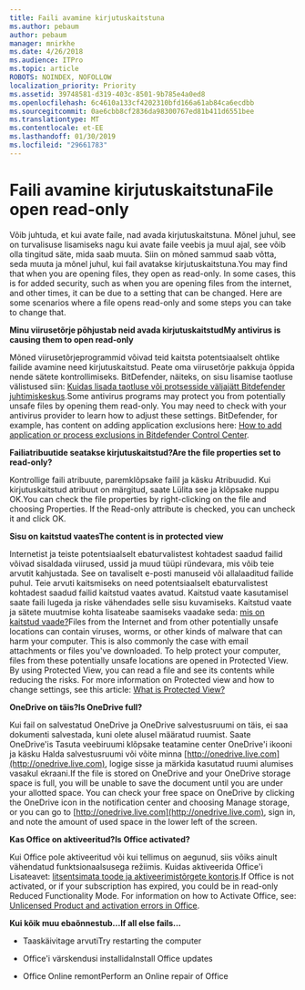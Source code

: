 ```yaml
---
title: Faili avamine kirjutuskaitstuna
ms.author: pebaum
author: pebaum
manager: mnirkhe
ms.date: 4/26/2018
ms.audience: ITPro
ms.topic: article
ROBOTS: NOINDEX, NOFOLLOW
localization_priority: Priority
ms.assetid: 39748581-d319-403c-8501-9b785e4a0ed8
ms.openlocfilehash: 6c4610a133cf4202310bfd166a61ab84ca6ecdbb
ms.sourcegitcommit: 0ae6cbb8cf2836da98300767ed81b411d6551bee
ms.translationtype: MT
ms.contentlocale: et-EE
ms.lasthandoff: 01/30/2019
ms.locfileid: "29661783"
---
```

# <a name="file-open-read-only"></a><span data-ttu-id="48d16-102">Faili avamine kirjutuskaitstuna</span><span class="sxs-lookup"><span data-stu-id="48d16-102">File open read-only</span></span>

<span data-ttu-id="48d16-p101">Võib juhtuda, et kui avate faile, nad avada kirjutuskaitstuna. Mõnel juhul, see on turvalisuse lisamiseks nagu kui avate faile veebis ja muul ajal, see võib olla tingitud säte, mida saab muuta. Siin on mõned sammud saab võtta, seda muuta ja mõnel juhul, kui fail avatakse kirjutuskaitstuna.</span><span class="sxs-lookup"><span data-stu-id="48d16-p101">You may find that when you are opening files, they open as read-only. In some cases, this is for added security, such as when you are opening files from the internet, and other times, it can be due to a setting that can be changed. Here are some scenarios where a file opens read-only and some steps you can take to change that.</span></span>
  
 <span data-ttu-id="48d16-106">**Minu viirusetõrje põhjustab neid avada kirjutuskaitstud**</span><span class="sxs-lookup"><span data-stu-id="48d16-106">**My antivirus is causing them to open read-only**</span></span>
  
<span data-ttu-id="48d16-p102">Mõned viirusetõrjeprogrammid võivad teid kaitsta potentsiaalselt ohtlike failide avamine need kirjutuskaitstud. Peate oma viirusetõrje pakkuja õppida nende sätete kontrollimiseks. BitDefender, näiteks, on sisu lisamise taotluse välistused siin: [Kuidas lisada taotluse või protsesside väljajätt Bitdefender juhtimiskeskus](https://www.bitdefender.com/support/how-to-add-application-or-process-exclusions-in-bitdefender-control-center-1119.mdl).</span><span class="sxs-lookup"><span data-stu-id="48d16-p102">Some antivirus programs may protect you from potentially unsafe files by opening them read-only. You may need to check with your antivirus provider to learn how to adjust these settings. BitDefender, for example, has content on adding application exclusions here: [How to add application or process exclusions in Bitdefender Control Center](https://www.bitdefender.com/support/how-to-add-application-or-process-exclusions-in-bitdefender-control-center-1119.mdl).</span></span>
  
 <span data-ttu-id="48d16-110">**Failiatribuutide seatakse kirjutuskaitstud?**</span><span class="sxs-lookup"><span data-stu-id="48d16-110">**Are the file properties set to read-only?**</span></span>
  
<span data-ttu-id="48d16-p103">Kontrollige faili atribuute, paremklõpsake failil ja käsku Atribuudid. Kui kirjutuskaitstud atribuut on märgitud, saate Lülita see ja klõpsake nuppu OK.</span><span class="sxs-lookup"><span data-stu-id="48d16-p103">You can check the file properties by right-clicking on the file and choosing Properties. If the Read-only attribute is checked, you can uncheck it and click OK.</span></span>
  
 <span data-ttu-id="48d16-113">**Sisu on kaitstud vaates**</span><span class="sxs-lookup"><span data-stu-id="48d16-113">**The content is in protected view**</span></span>
  
<span data-ttu-id="48d16-p104">Internetist ja teiste potentsiaalselt ebaturvalistest kohtadest saadud failid võivad sisaldada viirused, ussid ja muud tüüpi ründevara, mis võib teie arvutit kahjustada. See on tavaliselt e-posti manuseid või allalaaditud failide puhul. Teie arvuti kaitsmiseks on need potentsiaalselt ebaturvalistest kohtadest saadud failid kaitstud vaates avatud. Kaitstud vaate kasutamisel saate faili lugeda ja riske vähendades selle sisu kuvamiseks. Kaitstud vaate ja sätete muutmise kohta lisateabe saamiseks vaadake seda: [mis on kaitstud vaade?](https://support.office.com/article/d6f09ac7-e6b9-4495-8e43-2bbcdbcb6653)</span><span class="sxs-lookup"><span data-stu-id="48d16-p104">Files from the Internet and from other potentially unsafe locations can contain viruses, worms, or other kinds of malware that can harm your computer. This is also commonly the case with email attachments or files you've downloaded. To help protect your computer, files from these potentially unsafe locations are opened in Protected View. By using Protected View, you can read a file and see its contents while reducing the risks. For more information on Protected view and how to change settings, see this article: [What is Protected View?](https://support.office.com/article/d6f09ac7-e6b9-4495-8e43-2bbcdbcb6653)</span></span>
  
 <span data-ttu-id="48d16-119">**OneDrive on täis?**</span><span class="sxs-lookup"><span data-stu-id="48d16-119">**Is OneDrive full?**</span></span>
  
<span data-ttu-id="48d16-p105">Kui fail on salvestatud OneDrive ja OneDrive salvestusruumi on täis, ei saa dokumenti salvestada, kuni olete alusel määratud ruumist. Saate OneDrive'is Tasuta veebiruumi klõpsake teatamine center OneDrive'i ikooni ja käsku Halda salvestusruumi või võite minna [http://onedrive.live.com](http://onedrive.live.com), logige sisse ja märkida kasutatud ruumi alumises vasakul ekraani.</span><span class="sxs-lookup"><span data-stu-id="48d16-p105">If the file is stored on OneDrive and your OneDrive storage space is full, you will be unable to save the document until you are under your allotted space. You can check your free space on OneDrive by clicking the OneDrive icon in the notification center and choosing Manage storage, or you can go to [http://onedrive.live.com](http://onedrive.live.com), sign in, and note the amount of used space in the lower left of the screen.</span></span>
  
 <span data-ttu-id="48d16-122">**Kas Office on aktiveeritud?**</span><span class="sxs-lookup"><span data-stu-id="48d16-122">**Is Office activated?**</span></span>
  
<span data-ttu-id="48d16-p106">Kui Office pole aktiveeritud või kui tellimus on aegunud, siis võiks ainult vähendatud funktsionaalsusega režiimis. Kuidas aktiveerida Office'i Lisateavet: [litsentsimata toode ja aktiveerimistõrgete kontoris](https://support.office.com/article/0d23d3c0-c19c-4b2f-9845-5344fedc4380).</span><span class="sxs-lookup"><span data-stu-id="48d16-p106">If Office is not activated, or if your subscription has expired, you could be in read-only Reduced Functionality Mode. For information on how to Activate Office, see: [Unlicensed Product and activation errors in Office](https://support.office.com/article/0d23d3c0-c19c-4b2f-9845-5344fedc4380).</span></span>
  
 <span data-ttu-id="48d16-125">**Kui kõik muu ebaõnnestub...**</span><span class="sxs-lookup"><span data-stu-id="48d16-125">**If all else fails...**</span></span>
  
- <span data-ttu-id="48d16-126">Taaskäivitage arvuti</span><span class="sxs-lookup"><span data-stu-id="48d16-126">Try restarting the computer</span></span>
    
- <span data-ttu-id="48d16-127">Office'i värskendusi installida</span><span class="sxs-lookup"><span data-stu-id="48d16-127">Install Office updates</span></span>
    
- <span data-ttu-id="48d16-128">Office Online remont</span><span class="sxs-lookup"><span data-stu-id="48d16-128">Perform an Online repair of Office</span></span>
    

